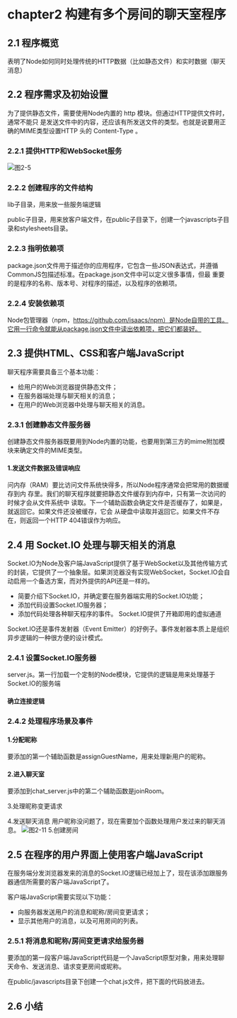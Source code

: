 # chapter2 构建有多个房间的聊天室程序 #

## 2.1 程序概览 ##
表明了Node如何同时处理传统的HTTP数据（比如静态文件）和实时数据（聊天消息）

## 2.2 程序需求及初始设置 ##
为了提供静态文件，需要使用Node内置的 http 模块。但通过HTTP提供文件时，通常不能只
是发送文件中的内容，还应该有所发送文件的类型。也就是说要用正确的MIME类型设置HTTP
头的 Content-Type 。

### 2.2.1 提供HTTP和WebSocket服务 ###
![图2-5](img/图2-5.png)

### 2.2.2 创建程序的文件结构 ###
lib子目录，用来放一些服务端逻辑

public子目录，用来放客户端文件，在public子目录下，创建一个javascripts子目录和stylesheets目录。

### 2.2.3 指明依赖项 ###
package.json文件用于描述你的应用程序，它包含一些JSON表达式，并遵循CommonJS包描述标准。在package.json文件中可以定义很多事情，但最
重要的是程序的名称、版本号、对程序的描述，以及程序的依赖项。

### 2.2.4 安装依赖项 ###
Node包管理器（npm，https://github.com/isaacs/npm）是Node自带的工具。它用一行命令就能从package.json文件中读出依赖项，把它们都装好。

## 2.3 提供HTML、CSS和客户端JavaScript ##
聊天程序需要具备三个基本功能：

* 给用户的Web浏览器提供静态文件；
* 在服务器端处理与聊天相关的消息；
* 在用户的Web浏览器中处理与聊天相关的消息。
### 2.3.1 创建静态文件服务器 ###
创建静态文件服务器既要用到Node内置的功能，也要用到第三方的mime附加模块来确定文件的MIME类型。

#### 1.发送文件数据及错误响应 ####
问内存（RAM）要比访问文件系统快得多，所以Node程序通常会把常用的数据缓存到内
存里。我们的聊天程序就要把静态文件缓存到内存中，只有第一次访问的时候才会从文件系统中
读取。下一个辅助函数会确定文件是否缓存了，如果是，就返回它。如果文件还没被缓存，它会
从硬盘中读取并返回它。如果文件不存在，则返回一个HTTP 404错误作为响应。

## 2.4 用 Socket.IO 处理与聊天相关的消息 ##
Socket.IO为Node及客户端JavaScript提供了基于WebSocket以及其他传输方式的封装，它提供了一个抽象层。如果浏览器没有实现WebSocket，Socket.IO会自动启用一个备选方案，而对外提供的API还是一样的。

* 简要介绍下Socket.IO，并确定要在服务器端实用的Socket.IO功能；
* 添加代码设置Socket.IO服务器；
* 添加代码处理各种聊天程序的事件。
Socket.IO提供了开箱即用的虚拟通道

Socket.IO还是事件发射器（Event Emitter）的好例子。事件发射器本质上是组织异步逻辑的一种很方便的设计模式。

### 2.4.1 设置Socket.IO服务器 ###
server.js。第一行加载一个定制的Node模块，它提供的逻辑是用来处理基于Socket.IO的服务端

#### 确立连接逻辑 ####

### 2.4.2 处理程序场景及事件 ###

#### 1.分配昵称 ####
要添加的第一个辅助函数是assignGuestName，用来处理新用户的昵称。
#### 2.进入聊天室 ####
要添加到chat_server.js中的第二个辅助函数是joinRoom。

3.处理昵称变更请求

4.发送聊天消息
用户昵称没问题了，现在需要加个函数处理用户发过来的聊天消息。
![图2-11](img/图2-11.png)
5.创建房间

## 2.5 在程序的用户界面上使用客户端JavaScript ##
在服务端分发浏览器发来的消息的Socket.IO逻辑已经加上了，现在该添加跟服务器通信所需要的客户端JavaScript了。

客户端JavaScript需要实现以下功能：
* 向服务器发送用户的消息和昵称/房间变更请求；
* 显示其他用户的消息，以及可用房间的列表。

### 2.5.1 将消息和昵称/房间变更请求给服务器 ###
要添加的第一段客户端JavaScript代码是一个JavaScript原型对象，用来处理聊天命令、发送消息、请求变更房间或昵称。

在public/javascripts目录下创建一个chat.js文件，把下面的代码放进去。

## 2.6 小结 ##
